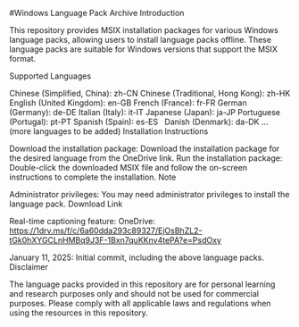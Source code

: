 #Windows Language Pack Archive
Introduction

This repository provides MSIX installation packages for various Windows language packs, allowing users to install language packs offline. These language packs are suitable for Windows versions that support the MSIX format.

Supported Languages

Chinese (Simplified, China): zh-CN
Chinese (Traditional, Hong Kong): zh-HK
English (United Kingdom): en-GB
French (France): fr-FR
German (Germany): de-DE
Italian (Italy): it-IT
Japanese (Japan): ja-JP
Portuguese (Portugal): pt-PT
Spanish (Spain): es-ES   
Danish (Denmark): da-DK
... (more languages to be added)
Installation Instructions

Download the installation package: Download the installation package for the desired language from the OneDrive link.
Run the installation package: Double-click the downloaded MSIX file and follow the on-screen instructions to complete the installation.
Note

Administrator privileges: You may need administrator privileges to install the language pack.
Download Link

Real-time captioning feature:
OneDrive: https://1drv.ms/f/c/6a60dda293c89327/EjOsBhZL2-tGk0hXYGCLnHMBq9J3F-1Bxn7quKKnv4tePA?e=PsdOxy


January 11, 2025: Initial commit, including the above language packs.
Disclaimer

The language packs provided in this repository are for personal learning and research purposes only and should not be used for commercial purposes. Please comply with all applicable laws and regulations when using the resources in this repository.
